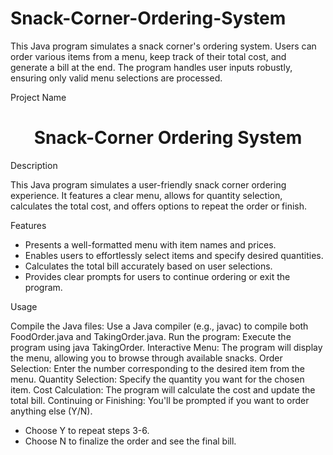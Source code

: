 # Snack-Corner-Ordering-System
This Java program simulates a snack corner's ordering system. Users can order various items from a menu, keep track of their total cost, and generate a bill at the end. The program handles user inputs robustly, ensuring only valid menu selections are processed.


Project Name

<h1 align="center">Snack-Corner Ordering System</h1>

Description

This Java program simulates a user-friendly snack corner ordering experience. It features a clear menu, allows for quantity selection, calculates the total cost, and offers options to repeat the order or finish.

Features

<ul>
<li>Presents a well-formatted menu with item names and prices.</li>
<li>Enables users to effortlessly select items and specify desired quantities.</li>
<li>Calculates the total bill accurately based on user selections.</li>
<li>Provides clear prompts for users to continue ordering or exit the program.</li>
</ul>

Usage

Compile the Java files: Use a Java compiler (e.g., javac) to compile both FoodOrder.java and TakingOrder.java.
Run the program: Execute the program using java TakingOrder.
Interactive Menu: The program will display the menu, allowing you to browse through available snacks.
Order Selection: Enter the number corresponding to the desired item from the menu.
Quantity Selection: Specify the quantity you want for the chosen item.
Cost Calculation: The program will calculate the cost and update the total bill.
Continuing or Finishing: You'll be prompted if you want to order anything else (Y/N).
<ul>
<li>Choose Y to repeat steps 3-6.</li>
<li>Choose N to finalize the order and see the final bill.</li>
</ul>
